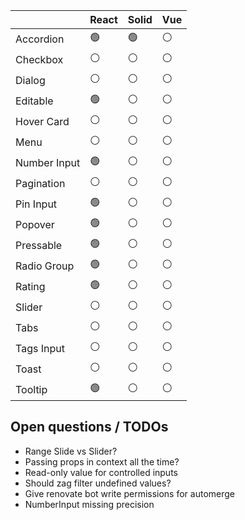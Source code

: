 |              | React | Solid | Vue |
| ------------ | ----- | ----- | --- |
| Accordion    | 🟢    | 🟢    | ⚪  |
| Checkbox     | ⚪    | ⚪    | ⚪  |
| Dialog       | ⚪    | ⚪    | ⚪  |
| Editable     | 🟢    | ⚪    | ⚪  |
| Hover Card   | ⚪    | ⚪    | ⚪  |
| Menu         | ⚪    | ⚪    | ⚪  |
| Number Input | 🟢    | ⚪    | ⚪  |
| Pagination   | ⚪    | ⚪    | ⚪  |
| Pin Input    | 🟢    | ⚪    | ⚪  |
| Popover      | 🟢    | ⚪    | ⚪  |
| Pressable    | 🟢    | ⚪    | ⚪  |
| Radio Group  | 🟢    | ⚪    | ⚪  |
| Rating       | 🟢    | ⚪    | ⚪  |
| Slider       | ⚪    | ⚪    | ⚪  |
| Tabs         | ⚪    | ⚪    | ⚪  |
| Tags Input   | ⚪    | ⚪    | ⚪  |
| Toast        | ⚪    | ⚪    | ⚪  |
| Tooltip      | 🟢    | ⚪    | ⚪  |

## Open questions / TODOs

- Range Slide vs Slider?
- Passing props in context all the time?
- Read-only value for controlled inputs
- Should zag filter undefined values?
- Give renovate bot write permissions for automerge
- NumberInput missing precision
